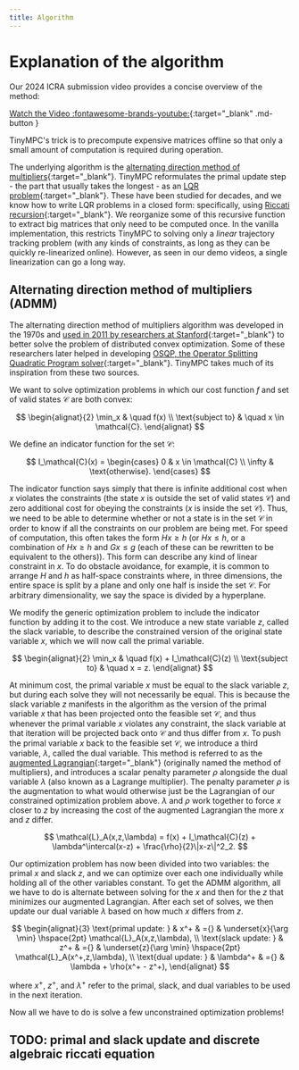 ```yaml
---
title: Algorithm
---
```


# Explanation of the algorithm

Our 2024 ICRA submission video provides a concise overview of the method:

[Watch the Video :fontawesome-brands-youtube:](https://www.youtube.com/watch?v=NKOrRyhcr6w){:target="_blank" .md-button }

<!-- <video width="80%" preload="auto" muted autoplay controls loop style="border: 0px solid #bbb; border-radius: 10px; width: 80%;">
    <source src="https://www.youtube.com/watch?v=NKOrRyhcr6w" type="video/mp4">
</video> -->


TinyMPC's trick is to precompute expensive matrices offline so that only a small amount of computation is required during operation.

The underlying algorithm is the [alternating direction method of multipliers](https://stanford.edu/~boyd/admm.html){:target="_blank"}. TinyMPC reformulates the primal update step - the part that usually takes the longest - as an [LQR problem](https://en.wikipedia.org/wiki/Linear%E2%80%93quadratic_regulator){:target="_blank"}. These have been studied for decades, and we know how to write LQR problems in a closed form: specifically, using [Riccati recursion](https://en.wikipedia.org/wiki/Algebraic_Riccati_equation){:target="_blank"}. We reorganize some of this recursive function to extract big matrices that only need to be computed once. In the vanilla implementation, this restricts TinyMPC to solving only a *linear* trajectory tracking problem (with any kinds of constraints, as long as they can be quickly re-linearized online). However, as seen in our demo videos, a single linearization can go a long way.

## Alternating direction method of multipliers (ADMM)

The alternating direction method of multipliers algorithm was developed in the 1970s and [used in 2011 by researchers at Stanford](https://stanford.edu/~boyd/papers/pdf/admm_distr_stats.pdf){:target="_blank"} to better solve the problem of distributed convex optimization. Some of these researchers later helped in developing [OSQP, the Operator Splitting Quadratic Program solver](https://osqp.org/){:target="_blank"}. TinyMPC takes much of its inspiration from these two sources.

We want to solve optimization problems in which our cost function $f$ and set of valid states $\mathcal{C}$ are both convex:

$$
\begin{alignat}{2}
\min_x & \quad f(x) \\
\text{subject to} & \quad x \in \mathcal{C}.
\end{alignat}
$$

We define an indicator function for the set $\mathcal{C}$:

$$
I_\mathcal{C}(x) =
\begin{cases}
0 & x \in \mathcal{C} \\
\infty & \text{otherwise}.
\end{cases}
$$

The indicator function says simply that there is infinite additional cost when $x$ violates the constraints (the state $x$ is outside the set of valid states $\mathcal{C}$) and zero additional cost for obeying the constraints ($x$ is inside the set $\mathcal{C}$). Thus, we need to be able to determine whether or not a state is in the set $\mathcal{C}$ in order to know if all the constraints on our problem are being met. For speed of computation, this often takes the form $Hx \geq h$ (or $Hx \leq h$, or a combination of $Hx \geq h$ and $Gx \leq g$ (each of these can be rewritten to be equivalent to the others)). This form can describe any kind of linear constraint in $x$. To do obstacle avoidance, for example, it is common to arrange $H$ and $h$ as half-space constraints where, in three dimensions, the entire space is split by a plane and only one half is inside the set $\mathcal{C}$. For arbitrary dimensionality, we say the space is divided by a hyperplane.

We modify the generic optimization problem to include the indicator function by adding it to the cost. We introduce a new state variable $z$, called the slack variable, to describe the constrained version of the original state variable $x$, which we will now call the primal variable.

$$
\begin{alignat}{2}
\min_x & \quad f(x) + I_\mathcal{C}(z) \\
\text{subject to} & \quad x = z.
\end{alignat}
$$

At minimum cost, the primal variable $x$ must be equal to the slack variable $z$, but during each solve they will not necessarily be equal. This is because the slack variable $z$ manifests in the algorithm as the version of the primal variable $x$ that has been projected onto the feasible set $\mathcal{C}$, and thus whenever the primal variable $x$ violates any constraint, the slack variable at that iteration will be projected back onto $\mathcal{C}$ and thus differ from $x$. To push the primal variable $x$ back to the feasible set $\mathcal{C}$, we introduce a third variable, $\lambda$, called the dual variable. This method is referred to as the [augmented Lagrangian](https://en.wikipedia.org/wiki/Augmented_Lagrangian_method){:target="_blank"} (originally named the method of multipliers), and introduces a scalar penalty parameter $\rho$ alongside the dual variable $\lambda$ (also known as a Lagrange multiplier). The penalty parameter $\rho$ is the augmentation to what would otherwise just be the Lagrangian of our constrained optimization problem above. $\lambda$ and $\rho$ work together to force $x$ closer to $z$ by increasing the cost of the augmented Lagrangian the more $x$ and $z$ differ.

$$
\mathcal{L}_A(x,z,\lambda) = f(x) + I_\mathcal{C}(z) + \lambda^\intercal(x-z) + \frac{\rho}{2}\|x-z\|^2_2.
$$

Our optimization problem has now been divided into two variables: the primal $x$ and slack $z$, and we can optimize over each one individually while holding all of the other variables constant. To get the ADMM algorithm, all we have to do is alternate between solving for the $x$ and then for the $z$ that minimizes our augmented Lagrangian. After each set of solves, we then update our dual variable $\lambda$ based on how much $x$ differs from $z$.

$$
\begin{alignat}{3}
\text{primal update: } & x^+ & ={} & \underset{x}{\arg \min} \hspace{2pt} \mathcal{L}_A(x,z,\lambda), \\
\text{slack update: } & z^+ & ={} & \underset{z}{\arg \min} \hspace{2pt} \mathcal{L}_A(x^+,z,\lambda), \\
\text{dual update: } & \lambda^+ & ={} & \lambda + \rho(x^+ - z^+),
\end{alignat}
$$

where $x^+$, $z^+$, and $\lambda^+$ refer to the primal, slack, and dual variables to be used in the next iteration.

Now all we have to do is solve a few unconstrained optimization problems!

## TODO: primal and slack update and discrete algebraic riccati equation

<!--
this is an example of `code` in markdown
<!-- ``` py (or c or cpp) title="<custom title>" { .yaml .no-copy } --/>
``` julia
# This is a function
function function(x):
    return x**2 # (1)
```

1.  :man_raising_hand: I'm a code annotation! I can contain `code`, __formatted
    text__, images, ... basically anything that can be written in Markdown.

<!-- 
1.  :man_raising_hand: I'm $\beta$ $\int_5^{3x^2}$ a code annotation! I can contain `code`, __formatted
    text__, images, ... basically anything that can be written in Markdown.
-->

<!-- 
Hi this is something I am writing. (1)
{.annotate}

1. Hi this is an annotation with $\int_5^{3x^2}\sin(t) dt$, <span style="color:blue">some *colorful* text</span>, and emojis: :material-rocket:
-->